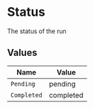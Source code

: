 # Status

The status of the run


## Values

| Name        | Value       |
| ----------- | ----------- |
| `Pending`   | pending     |
| `Completed` | completed   |